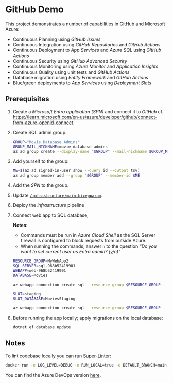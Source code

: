 # GitHub Demo

This project demonstrates a number of capabilities in GitHub and Microsoft Azure:

- Continuous Planning using _GitHub Issues_
- Continuous Integration using _GitHub Repositories_ and _GitHub Actions_
- Continuous Deployment to _App Services_ and _Azure SQL_ using _GitHub Actions_
- Continuous Security using _GitHub Advanced Security_
- Continuous Monitoring using _Azure Monitor_ and _Application Insights_
- Continuous Quality using unit tests and _GitHub Actions_
- Database migration using _Entity Framework_ and _GitHub Actions_
- Blue/green deployments to _App Services_ using _Deployment Slots_

## Prerequisites

1. Create a _Microsoft Entra application (SPN)_ and connect it to _GitHub_ cf. <https://learn.microsoft.com/en-us/azure/developer/github/connect-from-azure-openid-connect>.
1. Create SQL admin group:

   ```bash
   GROUP="Movie Database Admins"
   GROUP_MAIL_NICKNAME=movie-database-admins
   az ad group create --display-name "$GROUP" --mail-nickname $GROUP_MAIL_NICKNAME
   ```

1. Add yourself to the group:

   ```bash
   ME=$(az ad signed-in-user show --query id --output tsv)
   az ad group member add --group "$GROUP" --member-id $ME
   ```

1. Add the _SPN_ to the group.
1. Update [`/infrastructure/main.bicepparam`](/infrastructure/main.bicepparam).
1. Deploy the _infrastructure_ pipeline
1. Connect web app to SQL database,

   **Notes**:

   - Commands must be run in _Azure Cloud Shell_ as the SQL Server firewall is configured to block requests from outside Azure.
   - When running the commands, answer `n` to the question _"Do you want to set current user as Entra admin? (y/n)"_

   ```bash
   RESOURCE_GROUP=MyWebApp2
   SQL_SERVER=sql-968b52419901
   WEBAPP=web-968b52419901
   DATABASE=Movies

   az webapp connection create sql --resource-group $RESOURCE_GROUP --name $WEBAPP --target-resource-group $RESOURCE_GROUP --server $SQL_SERVER --database $DATABASE --system-identity --client-type dotnet --connection $DATABASE # --config-connstr (in preview; to be enabled later)

   SLOT=staging
   SLOT_DATABASE=MoviesStaging

   az webapp connection create sql --resource-group $RESOURCE_GROUP --name $WEBAPP --slot $SLOT --target-resource-group $RESOURCE_GROUP --server $SQL_SERVER --database $SLOT_DATABASE --system-identity --client-type dotnet --connection $SLOT_DATABASE # --config-connstr (in preview; not working for deployment slots yet)
   ```

1. Before running the app locally; apply migrations on the local database:

   ```bash
   dotnet ef database update
   ```

## Notes

To lint codebase locally you can run [Super-Linter](https://github.com/super-linter/super-linter):

```bash
docker run -e LOG_LEVEL=DEBUG -e RUN_LOCAL=true -e DEFAULT_BRANCH=main -e VALIDATE_CSS=false -e VALIDATE_CSS_PRETTIER=false -e VALIDATE_JSCPD=false -e VALIDATE_JSON_PRETTIER=false -v .:/tmp/lint ghcr.io/super-linter/super-linter:latest
```

You can find the Azure DevOps version [here](https://dev.azure.com/ondfisk/AzureDevOpsDemo).
